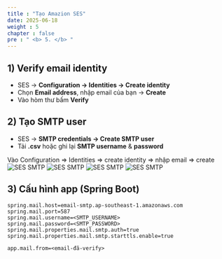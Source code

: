 ```yaml
---
title : "Tạo Amazion SES"
date: 2025-06-18
weight : 5 
chapter : false
pre : " <b> 5. </b> "
---
```


## 1) Verify email identity
- SES → **Configuration → Identities → Create identity**
- Chọn **Email address**, nhập email của bạn → **Create**
- Vào hòm thư bấm **Verify**

## 2) Tạo SMTP user
- SES → **SMTP credentials → Create SMTP user**
- Tải **.csv** hoặc ghi lại **SMTP username** & **password**

Vào Configuration => Identities => create identity => nhập email => create
![SES SMTP](/images/ses/001.png)
![SES SMTP](/images/ses/002.png)
![SES SMTP](/images/ses/003.png)
![SES SMTP](/images/ses/004.png)

## 3) Cấu hình app (Spring Boot)
```properties
spring.mail.host=email-smtp.ap-southeast-1.amazonaws.com
spring.mail.port=587
spring.mail.username=<SMTP_USERNAME>
spring.mail.password=<SMTP_PASSWORD>
spring.mail.properties.mail.smtp.auth=true
spring.mail.properties.mail.smtp.starttls.enable=true

app.mail.from=<email-đã-verify>